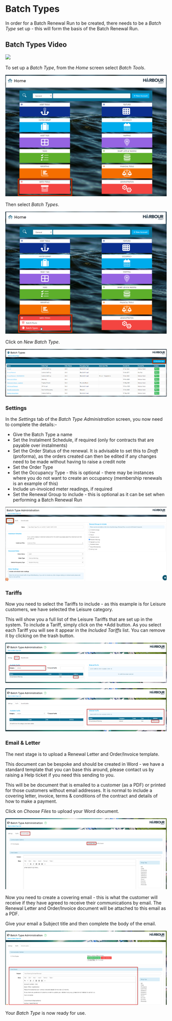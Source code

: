 # Batch Types #

In order for a Batch Renewal Run to be created, there needs to be a *Batch Type* set up - this will form the basis of the Batch Renewal Run.

## **Batch Types Video**


<a href="https://vimeo.com/762275619" target="_blank"> <img src="https://i.vimeocdn.com/filter/overlay?src0=https%3A%2F%2Fi.vimeocdn.com%2Fvideo%2F1530852927-842f384f4652e607e287460cbcc9a45ae1d2ba162e8be9113ca346ad02dfb2f9-d_295x166&src1=http%3A%2F%2Ff.vimeocdn.com%2Fp%2Fimages%2Fcrawler_play.png" /> </a>

To set up a *Batch Type*, from the *Home* screen select *Batch Tools*.

![image-20220714114139916](image-20220714114139916.png)

Then select *Batch Types*.

![image-20220714114255720](image-20220714114255720.png)

Click on *New Batch Type*.

![image-20220714114349486](image-20220714114349486.png)

### Settings

In the *Settings* tab of the *Batch Type Administration* screen, you now need to complete the details:-

- Give the Batch Type a name
- Set the Instalment Schedule, if required (only for contracts that are payable over instalments)
- Set the Order Status of the renewal.  It is advisable to set this to *Draft* (proforma), as the orders created can then be edited if any changes need to be made without having to raise a credit note
- Set the Order Type
- Set the Occupancy Type - this is optional - there may be instances where you do not want to create an occupancy (membership renewals is an example of this)
- Include un-invoiced meter readings, if required
- Set the Renewal Group to include - this is optional as it can be set when performing a Batch Renewal Run

![image-20220714114714466](image-20220714114714466.png)

### Tariffs

Now you need to select the Tariffs to include - as this example is for Leisure customers, we have selected the Leisure category.

This will show you a full list of the Leisure Tariffs that are set up in the system.  To include a Tariff, simply click on the +Add button.  As you select each Tariff you will see it appear in the *Included Tariffs* list.  You can remove it by clicking on the trash button.

![image-20200113135318007](image-20200113135318007.png)

![image-20200113135411886](image-20200113135411886.png)

### Email & Letter

The next stage is to upload a Renewal Letter and Order/Invoice template.  

This document can be bespoke and should be created in Word - we have a standard template that you can base this around, please contact us by raising a Help ticket if you need this sending to you.  

This will be be document that is emailed to a customer (as a PDF) or printed for those customers without email addresses.  It is normal to include a covering letter, invoice, terms & conditions of the contract and details of how to make a payment.

Click on *Choose Files* to upload your Word document.

![image-20200113135944460](image-20200113135944460.png)



Now you need to create a covering email - this is what the customer will receive if they have agreed to receive their communications by email.  The Renewal Letter and Order/Invoice document will be attached to this email as a PDF.

Give your email a Subject title and then complete the body of the email.

![image-20200113152607582](image-20200113152607582.png)

Your *Batch Type* is now ready for use.